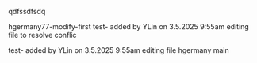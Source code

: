 qdfssdfsdq

hgermany77-modify-first
test- added by YLin on 3.5.2025 9:55am
editing file to resolve conflic

test- added by YLin on 3.5.2025 9:55am editing file hgermany
main
